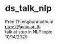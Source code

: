 # ds_talk_nlp  
Pree Thiengburanathum  
pree.t@cmu.ac.th  
talk at step in NLP topic  
10/14/2020  

